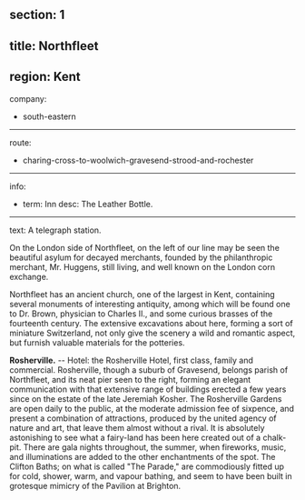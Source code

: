 section: 1
----
title: Northfleet
----
region: Kent
----
company:
- south-eastern
----
route:
- charing-cross-to-woolwich-gravesend-strood-and-rochester
----
info:
- term: Inn
  desc: The Leather Bottle.
----
text: A telegraph station.

On the London side of Northfleet, on the left of our line may be seen the beautiful asylum for decayed merchants, founded by the philanthropic merchant, Mr. Huggens, still living, and well known on the London corn exchange.

Northfleet has an ancient church, one of the largest in Kent, containing several monuments of interesting antiquity, among which will be found one to Dr. Brown, physician to Charles II., and some curious brasses of the fourteenth century. The extensive excavations about here, forming a sort of miniature Switzerland, not only give the scenery a wild and romantic aspect, but furnish valuable materials for the potteries.

**Rosherville.** -- Hotel: the Rosherville Hotel, first class, family and commercial. Rosherville, though a suburb of Gravesend, belongs parish of Northfleet, and its neat pier seen to the right, forming an elegant communication with that extensive range of buildings erected a few years since on the estate of the late Jeremiah Kosher. The Rosherville Gardens are open daily to the public, at the moderate admission fee of sixpence, and present a combination of attractions, produced by the united agency of nature and art, that leave them almost without a rival. It is absolutely astonishing to see what a fairy-land has been here created out of a chalk-pit. There are gala nights throughout, the summer, when fireworks, music, and illuminations are added to the other enchantments of the spot. The Clifton Baths; on what is called "The Parade," are commodiously fitted up for cold, shower, warm, and vapour bathing, and seem to have been built in grotesque mimicry of the Pavilion at Brighton.

